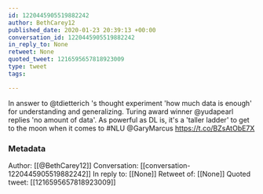 ```yaml
---
id: 1220445905519882242
author: BethCarey12
published_date: 2020-01-23 20:39:13 +00:00
conversation_id: 1220445905519882242
in_reply_to: None
retweet: None
quoted_tweet: 1216595657818923009
type: tweet
tags:

---
```


In answer to @tdietterich 's thought experiment 'how much data is enough' for understanding and generalizing. Turing award winner @yudapearl replies  'no amount of data'. As powerful as DL is, it's a 'taller ladder' to get to the moon when it comes to #NLU @GaryMarcus https://t.co/BZsAtObE7X

### Metadata

Author: [[@BethCarey12]]
Conversation: [[conversation-1220445905519882242]]
In reply to: [[None]]
Retweet of: [[None]]
Quoted tweet: [[1216595657818923009]]
